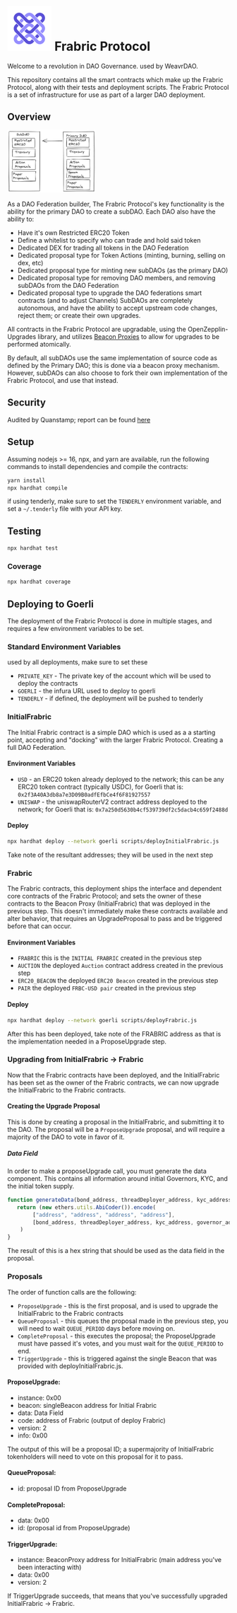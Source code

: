 
# <img src="docs/logo.png" alt="logo" width="100"/> Frabric Protocol
Welcome to a revolution in DAO Governance. used by WeavrDAO.

This repository contains all the smart contracts which make up the Frabric Protocol, along with their tests and deployment scripts.
The Frabric Protocol is a set of infrastructure for use as part of a larger DAO deployment.

## Overview

<img src="docs/dao_diagram.png" alt="diagram" width="200"/>

As a DAO Federation builder, The Frabric Protocol's key functionality is the ability for the primary DAO to create a subDAO.
Each DAO also have the ability to:
- Have it's own Restricted ERC20 Token
- Define a whitelist to specify who can trade and hold said token
- Dedicated DEX for trading all tokens in the DAO Federation
- Dedicated proposal type for Token Actions (minting, burning, selling on dex, etc)
- Dedicated proposal type for minting new subDAOs (as the primary DAO)
- Dedicated proposal type for removing DAO members, and removing subDAOs from the DAO Federation
- Dedicated proposal type to upgrade the DAO federations smart contracts (and to adjust Channels)
SubDAOs are completely autonomous, and have the ability to accept upstream code changes, reject them; or create their own upgrades.

All contracts in the Frabric Protocol are upgradable, using the OpenZepplin-Upgrades library, and utilizes
[Beacon Proxies](https://docs.openzeppelin.com/contracts/3.x/api/proxy#BeaconProxy) to allow for upgrades to be performed atomically.

By default, all subDAOs use the same implementation of source code as defined by the Primary DAO; this is done via a beacon proxy mechanism.
However, subDAOs can also choose to fork their own implementation of the Frabric Protocol, and use that instead.

## Security

Audited by Quanstamp; report can be found [here](docs/audit_june2022.pdf)

## Setup

Assuming nodejs >= 16, npx, and yarn are available, run the following commands to install dependencies and compile the contracts:

```bash
yarn install
npx hardhat compile
```
if using tenderly, make sure to set the `TENDERLY` environment variable, and set a `~/.tenderly` file with your API key.

## Testing

```bash
npx hardhat test
```

### Coverage

```bash
npx hardhat coverage
```


## Deploying to Goerli 
The deployment of the Frabric Protocol is done in multiple stages, and requires a few environment variables to be set.
### Standard Environment Variables
used by all deployments, make sure to set these
- `PRIVATE_KEY` - The private key of the account which will be used to deploy the contracts
- `GOERLI` - the infura URL used to deploy to goerli
- `TENDERLY` - if defined, the deployment will be pushed to tenderly

### InitialFrabric
The Initial Frabric contract is a simple DAO which is used as a a starting point, accepting and "docking" with the larger Frabric Protocol. Creating a full DAO Federation.
#### Environment Variables
- `USD` - an ERC20 token already deployed to the network; this can be any ERC20 token contract (typically USDC), for Goerli that is: `0x2f3A40A3db8a7e3D09B0adfEfbCe4f6F81927557`
- `UNISWAP` - the uniswapRouterV2 contract address deployed to the network; for Goerli that is: `0x7a250d5630b4cf539739df2c5dacb4c659f2488d`
#### Deploy
```bash 
npx hardhat deploy --network goerli scripts/deployInitialFrabric.js
```

Take note of the resultant addresses; they will be used in the next step

### Frabric
The Frabric contracts, this deployment ships the interface and dependent core contracts of the Frabric Protocol; and sets the owner of these contracts to the Beacon Proxy (InitialFrabric) that was deployed in the previous step.
This doesn't immediately make these contracts available and alter behavior, that requires an UpgradeProposal to pass and be triggered before that can occur.

#### Environment Variables
- `FRABRIC` this is the `INITIAL FRABRIC` created in the previous step
- `AUCTION` the deployed `Auction` contract address created in the previous step
- `ERC20_BEACON` the deployed `ERC20 Beacon` created in the previous step
- `PAIR` the deployed `FRBC-USD pair` created in the previous step

#### Deploy
```bash
npx hardhat deploy --network goerli scripts/deployFrabric.js
```
After this has been deployed, take note of the FRABRIC address as that is the implementation needed in a ProposeUpgrade step.

### Upgrading from InitialFrabric -> Frabric
Now that the Frabric contracts have been deployed, and the InitialFrabric has been set as the owner of the Frabric contracts, we can now upgrade the InitialFrabric to the Frabric contracts.
#### Creating the Upgrade Proposal
This is done by creating a proposal in the InitialFrabric, and submitting it to the DAO. 
The proposal will be a `ProposeUpgrade` proposal, and will require a majority of the DAO to vote in favor of it.

##### Data Field
In order to make a proposeUpgrade call, you must generate the data component.
This contains all information around initial Governors, KYC, and the initial token supply.
```js
function generateData(bond_address, threadDeployer_address, kyc_address, governor_address) {
   return (new ethers.utils.AbiCoder()).encode(
        ["address", "address", "address", "address"],
        [bond_address, threadDeployer_address, kyc_address, governor_address]
    )
}
```

The result of this is a hex string that should be used as the data field in the proposal.


### Proposals

The order of function calls are the following:
- `ProposeUpgrade` - this is the first proposal, and is used to upgrade the InitialFrabric to the Frabric contracts
- `QueueProposal` - this queues the proposal made in the previous step, you will need to wait `QUEUE_PERIOD` days before moving on.
- `CompleteProposal` - this executes the proposal; the ProposeUpgrade must have passed it's votes, and you must wait for the `QUEUE_PERIOD` to end.
- `TriggerUpgrade` - this is triggered against the single Beacon that was provided with deployInitialFrabric.js.

#### ProposeUpgrade:
 - instance: 0x00
 - beacon: singleBeacon address for Initial Frabric
 - data: Data Field
 - code: address of Frabric (output of deploy Frabric) 
 - version: 2
 - info: 0x00

The output of this will be a proposal ID; a supermajority of InitialFrabric tokenholders will
need to vote on this proposal for it to pass.

#### QueueProposal:
 - id: proposal ID from ProposeUpgrade

#### CompleteProposal:
 - data: 0x00
 - id: (proposal id from ProposeUpgrade)

#### TriggerUpgrade:
- instance: BeaconProxy address for InitialFrabric (main address you've been interacting with)
- data: 0x00
- version: 2


If TriggerUpgrade succeeds, that means that you've successfully upgraded InitialFrabric -> Frabric.
